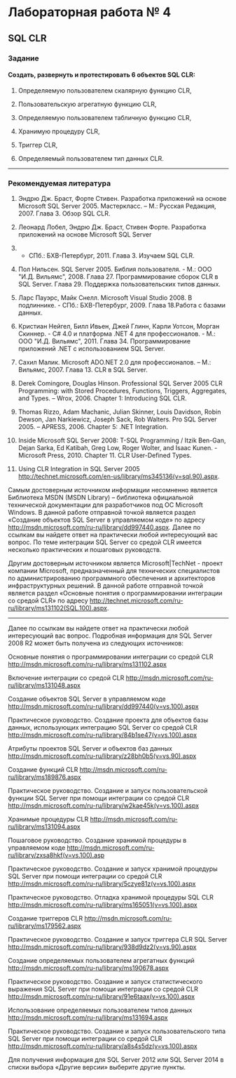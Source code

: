 # Лабораторная работа № 4

## SQL CLR

### Задание

#### Создать, развернуть и протестировать 6 объектов SQL CLR:

1. Определяемую пользователем скалярную функцию CLR,

2. Пользовательскую агрегатную функцию CLR,

3. Определяемую пользователем табличную функцию CLR,

4. Хранимую процедуру CLR,

5. Триггер CLR,

6. Определяемый пользователем тип данных CLR.

---

### Рекомендуемая литература

1. Эндрю Дж. Браст, Форте Стивен. Разработка приложений на основе Microsoft SQL Server 2005. Мастеркласс.
– М.: Русская Редакция, 2007. Глава 3. Обзор SQL CLR.

2. Леонард Лобел, Эндрю Дж. Браст, Стивен Форте. Разработка приложений на основе Microsoft SQL Server
2008. - СПб.: БХВ-Петербург, 2011. Глава 3. Изучаем SQL CLR.

3. Пол Нильсен. SQL Server 2005. Библия пользователя. - М.: ООО "И.Д. Вильямс", 2008. Глава 27.
Программирование сборок CLR в SQL Server. Глава 29. Поддержка пользовательских типов данных.

4. Ларс Пауэрс, Майк Снелл. Microsoft Visual Studio 2008. В подлиннике. - СПб.: БХВ-Петербург, 2009. Глава
18.Работа с базами данных.

5. Кристиан Нейгел, Билл Ивьен, Джей Глинн, Карли Уотсон, Морган Скиннер. - C# 4.0 и платформа .NET 4
для профессионалов. - М.: ООО "И.Д. Вильямс", 2011. Глава 34. Программирование приложений .NET с
использованием SQL Server.

6. Сахил Малик. Microsoft ADO.NET 2.0 для профессионалов. – М.: Вильямс, 2007. Глава 13. CLR в SQL
Server.

7. Derek Comingore, Douglas Hinson. Professional SQL Server 2005 CLR Programming: with Stored Procedures,
Functions, Triggers, Aggregates, and Types. – Wrox, 2006. Chapter 1: Introducing SQL CLR.

8. Thomas Rizzo, Adam Machanic, Julian Skinner, Louis Davidson, Robin Dewson, Jan Narkiewicz, Joseph Sack,
Rob Walters. Pro SQL Server 2005. – APRESS, 2006. Chapter 5: .NET Integration.

9. Inside Microsoft SQL Server 2008: T-SQL Programming / Itzik Ben-Gan, Dejan Sarka, Ed Katibah, Greg Low,
Roger Wolter, and Isaac Kunen. - Microsoft Press, 2010. Chapter 11. CLR User-Defined Types.

10. Using CLR Integration in SQL Server 2005
http://technet.microsoft.com/en-us/library/ms345136(v=sql.90).aspx.


Самым достоверным источником информации несомненно является Библиотека MSDN (MSDN Library) –
библиотека официальной технической документации для разработчиков под ОС Microsoft Windows. В данной
работе отправной точкой является раздел «Создание объектов SQL Server в управляемом коде» по адресу
http://msdn.microsoft.com/ru-ru/library/dd997440.aspx.
Далее по ссылкам вы найдете ответ на практически любой интересующий вас вопрос. По теме интеграции
SQL Server со средой CLR имеется несколько практических и пошаговых руководств.


Другим достоверным источником является Microsoft|TechNet - проект компании Microsoft, предназначенный
для технических специалистов по администрированию программного обеспечения и архитекторов
инфраструктурных решений. В данной работе отправной точкой является раздел «Основные понятия о
программировании интеграции со средой CLR» по адресу
http://technet.microsoft.com/ru-ru/library/ms131102(SQL.100).aspx.

---

Далее по ссылкам вы найдете ответ на практически любой интересующий вас вопрос.
Подробная информация для SQL Server 2008 R2 может быть получена из следующих источников:


Основные понятия о программировании интеграции со средой CLR
http://msdn.microsoft.com/ru-ru/library/ms131102.aspx


Включение интеграции со средой CLR
http://msdn.microsoft.com/ru-ru/library/ms131048.aspx


Создание объектов SQL Server в управляемом коде
http://msdn.microsoft.com/ru-ru/library/dd997440(v=vs.100).aspx


Практическое руководство. Создание проекта для объектов базы данных, использующих интеграцию SQL
Server со средой CLR
http://msdn.microsoft.com/ru-ru/library/84b1se47(v=vs.100).aspx


Атрибуты проектов SQL Server и объектов баз данных
http://msdn.microsoft.com/ru-ru/library/z28bh0b5(v=vs.90).aspx


Создание функций CLR
http://msdn.microsoft.com/ru-ru/library/ms189876.aspx


Практическое руководство. Создание и запуск пользовательской функции SQL Server при помощи интеграции
со средой CLR
http://msdn.microsoft.com/ru-ru/library/w2kae45k(v=vs.100).aspx


Хранимые процедуры CLR
http://msdn.microsoft.com/ru-ru/library/ms131094.aspx


Пошаговое руководство. Создание хранимой процедуры в управляемом коде
http://msdn.microsoft.com/ru-ru/library/zxsa8hkf(v=vs.100).asp


Практическое руководство. Создание и запуск хранимой процедуры SQL Server при помощи интеграции со
средой CLR
http://msdn.microsoft.com/ru-ru/library/5czye81z(v=vs.100).aspx


Практическое руководство. Отладка хранимой процедуры SQL CLR
http://msdn.microsoft.com/ru-ru/library/ms165051(v=vs.100).aspx


Создание триггеров CLR
http://msdn.microsoft.com/ru-ru/library/ms179562.aspx


Практическое руководство. Создание и запуск триггера CLR SQL Server
http://msdn.microsoft.com/ru-ru/library/938d9dz2(v=vs.90).aspx


Создание определяемых пользователем агрегатных функций
http://msdn.microsoft.com/ru-ru/library/ms190678.aspx


Практическое руководство. Создание и запуск статистического выражения SQL Server при помощи интеграции
со средой CLR
http://msdn.microsoft.com/ru-ru/library/91e6taax(v=vs.100).aspx


Использование определяемых пользователем типов данных
http://msdn.microsoft.com/ru-ru/library/ms131694.aspx


Практическое руководство. Создание и запуск пользовательского типа SQL Server при помощи интеграции со
средой CLR
http://msdn.microsoft.com/ru-ru/library/a8s4s5dz(v=vs.100).aspx


Для получения информация для SQL Server 2012 или SQL Server 2014 в списки выбора «Другие версии»
выберите другие пункты.
